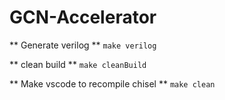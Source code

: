 # GCN-Accelerator

** Generate verilog **
`make verilog`

** clean build **
`make cleanBuild`

** Make vscode to recompile chisel **
`make clean`
